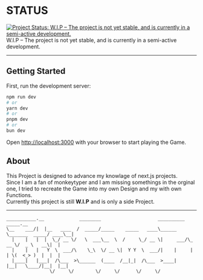 # STATUS
[![Project Status: W.I.P – The project is not yet stable, and is currently in a semi-active development.](https://www.repostatus.org/badges/latest/wip.svg)]() </br>
W.I.P – The project is not yet stable, and is currently in a semi-active development.

---

## Getting Started

First, run the development server:

```bash
npm run dev
# or
yarn dev
# or
pnpm dev
# or
bun dev
```

Open [http://localhost:3000](http://localhost:3000) with your browser to start playing the Game.

## About

This Project is designed to advance my knowlage of next.js projects. </br>
Since I am a fan of monkeytyper and I am missing somethings in the orginal one, I tried to recreate the Game into my own Design and my with own Functions. </br>
Currently this project is still **W.I.P** and is only a side Project.

---

```
___________.__             ________                     __________                _____.__ 
\__    ___/|  |__   ____  /  _____/_____    _____   ____\______   \_______  _____/ ____\__|
  |    |   |  |  \_/ __ \/   \  ___\__  \  /     \_/ __ \|     ___/\_  __ \/  _ \   __\|  |
  |    |   |   Y  \  ___/\    \_\  \/ __ \|  Y Y  \  ___/|    |     |  | \(  <_> )  |  |  |
  |____|   |___|  /\___  >\______  (____  /__|_|  /\___  >____|     |__|   \____/|__|  |__|
                \/     \/        \/     \/      \/     \/
```
